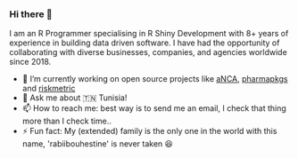 ### Hi there 👋

I am an R Programmer specialising in R Shiny Development with 8+ years of experience in building data driven software. I have had the opportunity of collaborating with diverse businesses, companies, and agencies worldwide since 2018.

- 🔭 I’m currently working on open source projects like [aNCA](https://github.com/pharmaverse/aNCA), [pharmapkgs](https://github.com/pharmaR/pharmapkgs) and [riskmetric](https://github.com/pharmaR/riskmetric)
- 💬 Ask me about  :tunisia: Tunisia!
- 📫 How to reach me: best way is to send me an email, I check that thing more than I check time..
- ⚡ Fun fact: My (extended) family is the only one in the world with this name, 'rabiibouhestine' is never taken :laughing: 
